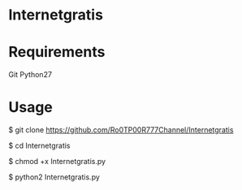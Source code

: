 # Internetgratis

# Requirements

Git
Python27


# Usage

$ git clone https://github.com/Ro0TP00R777Channel/Internetgratis

$ cd Internetgratis


$ chmod +x Internetgratis.py

$ python2 Internetgratis.py
